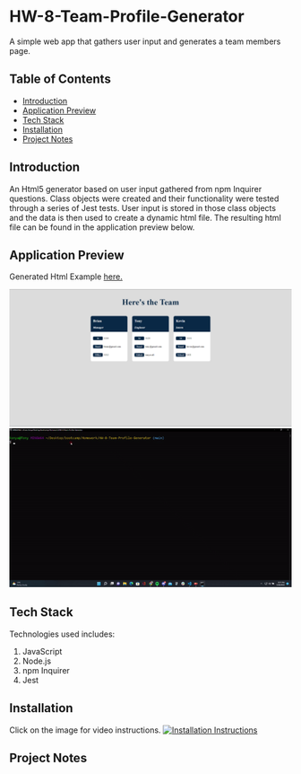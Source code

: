 # HW-8-Team-Profile-Generator
A simple web app that gathers user input and generates a team members page.

## Table of Contents
- [Introduction](#introduction)
- [Application Preview](#application-preview)
- [Tech Stack](#tech-stack)
- [Installation](#installation)
- [Project Notes](#project-notes)

## Introduction
An Html5 generator based on user input gathered from npm Inquirer questions. Class objects were created and their functionality were tested through a series of Jest tests. User input is stored in those class objects and the data is then used to create a dynamic html file. The resulting html file can be found in the application preview below.

## Application Preview
Generated Html Example [here.](https://tonyavall.github.io/HW-8-Team-Profile-Generator/)
<p align="center">
  <img src="./assets/images/deployed.png" href="https://tonyavall.github.io/HW-8-Team-Profile-Generator/" alt="Deployed Html">
  
  <img src="./assets/images/preview.gif" alt="App Preview">
</p>

## Tech Stack
Technologies used includes:
1. JavaScript
2. Node.js
3. npm Inquirer
4. Jest

## Installation
Click on the image for video instructions.
[![Installation Instructions](./utils/images/installation_preview.jpg)](http://www.youtube.com/watch?v=4G3dHr5UpY8 "Installation Instructions")

## Project Notes
